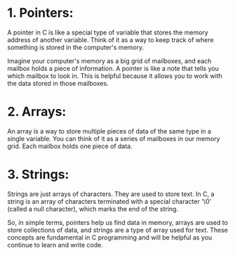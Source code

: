 # 1. Pointers:

A pointer in C is like a special type of variable that stores the memory address of another variable. Think of it as a way to keep track of where something is stored in the computer's memory.

Imagine your computer's memory as a big grid of mailboxes, and each mailbox holds a piece of information. A pointer is like a note that tells you which mailbox to look in. This is helpful because it allows you to work with the data stored in those mailboxes.

# 2. Arrays:

An array is a way to store multiple pieces of data of the same type in a single variable. You can think of it as a series of mailboxes in our memory grid. Each mailbox holds one piece of data.

# 3. Strings:

Strings are just arrays of characters. They are used to store text. In C, a string is an array of characters terminated with a special character '\0' (called a null character), which marks the end of the string.


So, in simple terms, pointers help us find data in memory, arrays are used to store collections of data, and strings are a type of array used for text. These concepts are fundamental in C programming and will be helpful as you continue to learn and write code.

